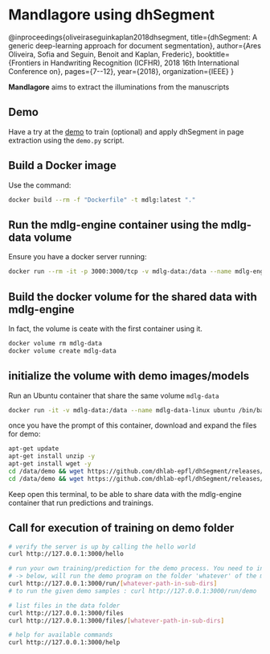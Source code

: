 # Mandlagore using dhSegment

@inproceedings{oliveiraseguinkaplan2018dhsegment,
  title={dhSegment: A generic deep-learning approach for document segmentation},
  author={Ares Oliveira, Sofia and Seguin, Benoit and Kaplan, Frederic},
  booktitle={Frontiers in Handwriting Recognition (ICFHR), 2018 16th International Conference on},
  pages={7--12},
  year={2018},
  organization={IEEE}
}

**Mandlagore** aims to extract the illuminations from the manuscripts

## Demo

Have a try at the [demo](https://dhsegment.readthedocs.io/en/latest/start/demo.html) to train (optional) and apply dhSegment in page extraction using the `demo.py` script.

## Build a Docker image

Use the command:

```bash
docker build --rm -f "Dockerfile" -t mdlg:latest "."
```

## Run the mdlg-engine container using the mdlg-data volume

Ensure you have a docker server running:

```bash
docker run --rm -it -p 3000:3000/tcp -v mdlg-data:/data --name mdlg-engine-server mdlg:latest
```

## Build the docker volume for the shared data with mdlg-engine

In fact, the volume is ceate with the first container using it.

```bash
docker volume rm mdlg-data
docker volume create mdlg-data
```

## initialize the volume with demo images/models

Run an Ubuntu container that share the same volume `mdlg-data`

```bash
docker run -it -v mdlg-data:/data --name mdlg-data-linux ubuntu /bin/bash
```

once you have the prompt of this container, download and expand the files for demo:

```bash
apt-get update
apt-get install unzip -y
apt-get install wget -y
cd /data/demo && wget https://github.com/dhlab-epfl/dhSegment/releases/download/v0.2/pages.zip && unzip pages.zip
cd /data/demo && wget https://github.com/dhlab-epfl/dhSegment/releases/download/v0.2/model.zip && unzip model.zip
```

Keep open this terminal, to be able to share data with the mdlg-engine container that run predictions and trainings.

## Call for execution of training on demo folder

```bash
# verify the server is up by calling the hello world
curl http://127.0.0.1:3000/hello

# run your own training/prediction for the demo process. You need to initialize properly the volume
# -> below, will run the demo program on the folder 'whatever' of the mdlg-data volume
curl http://127.0.0.1:3000/run/[whatever-path-in-sub-dirs]
# to run the given demo samples : curl http://127.0.0.1:3000/run/demo

# list files in the data folder
curl http://127.0.0.1:3000/files
curl http://127.0.0.1:3000/files/[whatever-path-in-sub-dirs]

# help for available commands
curl http://127.0.0.1:3000/help
```

